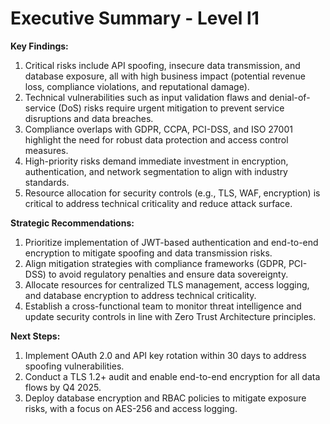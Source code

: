 # Executive Summary - Level l1

**Key Findings:**
1. Critical risks include API spoofing, insecure data transmission, and database exposure, all with high business impact (potential revenue loss, compliance violations, and reputational damage).
2. Technical vulnerabilities such as input validation flaws and denial-of-service (DoS) risks require urgent mitigation to prevent service disruptions and data breaches.
3. Compliance overlaps with GDPR, CCPA, PCI-DSS, and ISO 27001 highlight the need for robust data protection and access control measures.
4. High-priority risks demand immediate investment in encryption, authentication, and network segmentation to align with industry standards.
5. Resource allocation for security controls (e.g., TLS, WAF, encryption) is critical to address technical criticality and reduce attack surface.

**Strategic Recommendations:**
1. Prioritize implementation of JWT-based authentication and end-to-end encryption to mitigate spoofing and data transmission risks.
2. Align mitigation strategies with compliance frameworks (GDPR, PCI-DSS) to avoid regulatory penalties and ensure data sovereignty.
3. Allocate resources for centralized TLS management, access logging, and database encryption to address technical criticality.
4. Establish a cross-functional team to monitor threat intelligence and update security controls in line with Zero Trust Architecture principles.

**Next Steps:**
1. Implement OAuth 2.0 and API key rotation within 30 days to address spoofing vulnerabilities.
2. Conduct a TLS 1.2+ audit and enable end-to-end encryption for all data flows by Q4 2025.
3. Deploy database encryption and RBAC policies to mitigate exposure risks, with a focus on AES-256 and access logging.

